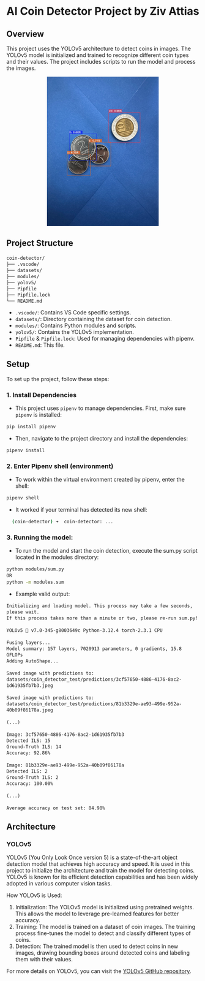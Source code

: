 # AI Coin Detector Project by Ziv Attias

## Overview

This project uses the YOLOv5 architecture to detect coins in images. The YOLOv5 model is initialized and trained to recognize different coin types and their values. The project includes scripts to run the model and process the images.

<div style="text-align: center;">
<img src="datasets/coin_detector_test/predictions/b5aa4aef-3078-4037-b014-44fe10b205ec.jpeg" alt="Coin Detection" height="390px">
</div>

## Project Structure

```
coin-detector/
├── .vscode/
├── datasets/
├── modules/
├── yolov5/
├── Pipfile
├── Pipfile.lock
└── README.md
```

- `.vscode/`: Contains VS Code specific settings.
- `datasets/`: Directory containing the dataset for coin detection.
- `modules/`: Contains Python modules and scripts.
- `yolov5/`: Contains the YOLOv5 implementation.
- `Pipfile` & `Pipfile.lock`: Used for managing dependencies with pipenv.
- `README.md`: This file.

## Setup

To set up the project, follow these steps:

### 1. Install Dependencies

* This project uses `pipenv` to manage dependencies. First, make sure `pipenv` is installed:

```sh
pip install pipenv
```

* Then, navigate to the project directory and install the dependencies:

```sh
pipenv install
```

### 2. Enter Pipenv shell (environment)

* To work within the virtual environment created by pipenv, enter the shell:
  
```sh
pipenv shell
```

* It worked if your terminal has detected its new shell:
```sh
  (coin-detector) ➜  coin-detector: ...
```

### 3. Running the model:

* To run the model and start the coin detection, execute the sum.py script located in the modules directory:
  
```sh
python modules/sum.py
OR
python -m modules.sum 
```
* Example valid output:
```
Initializing and loading model. This process may take a few seconds, please wait.
If this process takes more than a minute or two, please re-run sum.py!

YOLOv5 🚀 v7.0-345-g8003649c Python-3.12.4 torch-2.3.1 CPU

Fusing layers... 
Model summary: 157 layers, 7020913 parameters, 0 gradients, 15.8 GFLOPs
Adding AutoShape... 

Saved image with predictions to: datasets/coin_detector_test/predictions/3cf57650-4886-4176-8ac2-1d61935fb7b3.jpeg

Saved image with predictions to: datasets/coin_detector_test/predictions/81b3329e-ae93-499e-952a-40b09f86178a.jpeg

(...)

Image: 3cf57650-4886-4176-8ac2-1d61935fb7b3
Detected ILS: 15
Ground-Truth ILS: 14
Accuracy: 92.86%

Image: 81b3329e-ae93-499e-952a-40b09f86178a
Detected ILS: 2
Ground-Truth ILS: 2
Accuracy: 100.00%

(...)

Average accuracy on test set: 84.98%
```


## Architecture

### YOLOv5

YOLOv5 (You Only Look Once version 5) is a state-of-the-art object detection model that achieves high accuracy and speed. It is used in this project to initialize the architecture and train the model for detecting coins. YOLOv5 is known for its efficient detection capabilities and has been widely adopted in various computer vision tasks.

How YOLOv5 is Used:
1.	Initialization: The YOLOv5 model is initialized using pretrained weights. This allows the model to leverage pre-learned features for better accuracy.
2.	Training: The model is trained on a dataset of coin images. The training process fine-tunes the model to detect and classify different types of coins.
3.	Detection: The trained model is then used to detect coins in new images, drawing bounding boxes around detected coins and labeling them with their values.

For more details on YOLOv5, you can visit the <a href="https://github.com/ultralytics/yolov5">YOLOv5 GitHub repository</a>.



  
